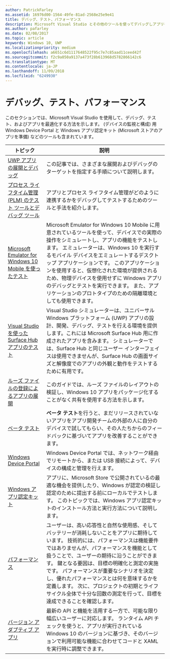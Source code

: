```yaml
---
author: PatrickFarley
ms.assetid: 16976d00-1564-49fe-81ad-2568e25e9e41
title: デバッグ、テスト、パフォーマンス
description: Microsoft Visual Studio とその他のツールを使ってデバッグしアプリをテストして、Microsoft Store の認定プロセスを準備します。
ms.author: pafarley
ms.date: 02/08/2017
ms.topic: article
keywords: Windows 10, UWP
ms.localizationpriority: medium
ms.openlocfilehash: a6651c6d1117648522f95c7e7c85aad11ceed42f
ms.sourcegitcommit: f2c9a050a9137a473f28b613968d5782866142c6
ms.translationtype: MT
ms.contentlocale: ja-JP
ms.lasthandoff: 11/09/2018
ms.locfileid: "6249930"
---
```

# <a name="debugging-testing-and-performance"></a>デバッグ、テスト、パフォーマンス


このセクションでは、Microsoft Visual Studio を使用して、デバッグ、テスト、およびアプリを最適化する方法を示します。 (デバイスの監視と構成) 用 Windows Device Portal と Windows アプリ認定キット (Microsoft ストアのアプリを準備) などのツールも含まれています。

| トピック | 説明 |
|-------|-------------|
| [UWP アプリの展開とデバッグ](deploying-and-debugging-uwp-apps.md) | この記事では、さまざまな展開およびデバッグのターゲットを指定する手順について説明します。 |
| [プロセス ライフタイム管理 (PLM) のテスト ツールとデバッグ ツール](testing-debugging-plm.md) | アプリとプロセス ライフタイム管理がどのように連携するかをデバッグしてテストするためのツールと手法を紹介します。 |
| [Microsoft Emulator for Windows 10 Mobile を使ったテスト](test-with-the-emulator.md) | Microsoft Emulator for Windows 10 Mobile に用意されているツールを使って、デバイスでの実際の操作をシミュレートし、アプリの機能をテストします。 エミュレーターは、Windows 10 を実行するモバイル デバイスをエミュレートするデスクトップ アプリケーションです。 このアプリケーションを使用すると、仮想化された環境が提供されるため、物理デバイスを使用せずに Windows アプリのデバッグとテストを実行できます。 また、アプリケーションのプロトタイプのための隔離環境としても使用できます。 |
| [Visual Studio を使った Surface Hub アプリのテスト](test-surface-hub-apps-using-visual-studio.md) | Visual Studio シミュレーターは、ユニバーサル Windows プラットフォーム (UWP) アプリの設計、開発、デバッグ、テストを行える環境を提供します。これには Microsoft Surface Hub 用に作成されたアプリを含みます。 シミュレーターでは、Surface Hub と同じユーザー インターフェイスは使用できませんが、Surface Hub の画面サイズと解像度でのアプリの外観と動作をテストするために有用です。 |
| [ルーズ ファイルの登録によるアプリの展開](loose-file-registration.md) | このガイドでは、ルーズ ファイルのレイアウトの検証し、Windows 10 アプリをパッケージ化することがなく共有を使用する方法を示します。 |
| [ベータ テスト](beta-testing.md) | **ベータ テスト**を行うと、まだリリースされていないアプリをアプリ開発チームの外部の人に自分のデバイスで試してもらい、その人たちからのフィードバックに基づいてアプリを改善することができます。 |
| [Windows Device Portal](device-portal.md) | Windows Device Portal では、ネットワーク経由でリモートから、または USB 接続によって、デバイスの構成と管理を行えます。 |
| [Windows アプリ認定キット](windows-app-certification-kit.md) | アプリに、Microsoft Store で公開されているの最適な機会を提供したり、Windows が認定の検証し認定のために提出する前にローカルでテストします。 このトピックでは、Windows アプリ認定キットのインストール方法と実行方法について説明します。 |
| [パフォーマンス](performance-and-xaml-ui.md) | ユーザーは、高い応答性と自然な使用感、そしてバッテリーが消耗しないことをアプリに期待しています。 技術的には、パフォーマンスは機能要件ではありませんが、パフォーマンスを機能として扱うことで、ユーザーの期待に沿うことができます。 鍵となる要因は、目標の明確化と測定の実施です。 パフォーマンスが重要なシナリオを決定し、優れたパフォーマンスとは何を意味するかを定義します。 次に、プロジェクトの初期とライフサイクル全体で十分な回数の測定を行って、目標を達成できることを確認します。 |
| [バージョン アダプティブ アプリ](version-adaptive-apps.md) | 最新の API と機能を活用する一方で、可能な限り幅広いユーザーに対応します。 ランタイム API チェックを使うと、アプリが実行されている Windows 10 のバージョンに基づき、そのバージョンで利用可能な機能に合わせてコードと XAML を実行時に調整できます。 |
